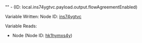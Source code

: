 "" - (ID: local.ins74ygtvc.payload.output.flowAgreementEnabled)

Variable Written:
Node ID: [ins74ygtvc](../nodes/ins74ygtvc.md)

Variable Reads:
* Node (Node ID: [hk1hymxs4y](../nodes/hk1hymxs4y.md))
